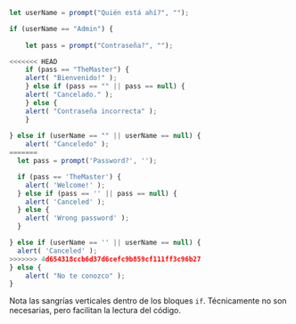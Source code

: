 

```js run demo
let userName = prompt("Quién está ahí?", "");

if (userName == "Admin") {
    
    let pass = prompt("Contraseña?", "");

<<<<<<< HEAD
    if (pass == "TheMaster") {
	alert( "Bienvenido!" );
    } else if (pass == "" || pass == null) {
	alert( "Cancelado." );
    } else {
	alert( "Contraseña incorrecta" );
    }
	
} else if (userName == "" || userName == null) {
    alert( "Canceledo" );
=======
  let pass = prompt('Password?', '');

  if (pass == 'TheMaster') {
    alert( 'Welcome!' );
  } else if (pass == '' || pass == null) {
    alert( 'Canceled' );
  } else {
    alert( 'Wrong password' );
  }

} else if (userName == '' || userName == null) {
  alert( 'Canceled' );
>>>>>>> 4d654318ccb6d37d6cefc9b859cf111ff3c96b27
} else {
    alert( "No te conozco" );
}
```

Nota las sangrías verticales dentro de los bloques `if`. Técnicamente no son necesarias, pero facilitan la lectura del código.
